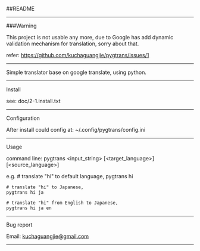 ##README

------
###Warning

This project is not usable any more, due to Google has add dynamic validation mechanism for translation, sorry about that.

refer:	https://github.com/kuchaguangjie/pygtrans/issues/1

------

Simple translator base on google translate, using python.

------
Install

see:
	doc/2-1.install.txt

------
Configuration

After install could config at:
	~/.config/pygtrans/config.ini

------
Usage

command line:
	pygtrans <input_string> [<target_language>] [<source_language>]

e.g.
	# translate "hi" to default language,
	pygtrans hi
	
	# translate "hi" to Japanese,
	pygtrans hi ja
	
	# translate "hi" from English to Japanese,
	pygtrans hi ja en

------
Bug report

Email: kuchaguangjie@gmail.com

------

